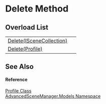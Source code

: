 # Delete Method


## Overload List
<table>
<tr>
<td><a href="M_AdvancedSceneManager_Models_Profile_Delete.md">Delete(ISceneCollection)</a></td>
<td> </td></tr>
<tr>
<td><a href="M_AdvancedSceneManager_Models_Profile_Delete_1.md">Delete(Profile)</a></td>
<td> </td></tr>
</table>

## See Also


#### Reference
<a href="T_AdvancedSceneManager_Models_Profile.md">Profile Class</a>  
<a href="N_AdvancedSceneManager_Models.md">AdvancedSceneManager.Models Namespace</a>  
